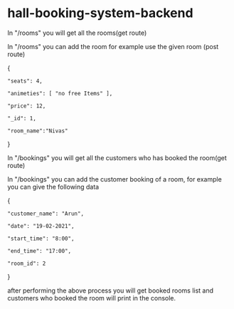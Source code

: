 # hall-booking-system-backend

In "/rooms" you will get all the rooms(get route)

In "/rooms" you can add the room for example use the given room (post route)



{

    "seats": 4,
    
    "animeties": [ "no free Items" ],
    
    "price": 12,
    
    "_id": 1,
    
    "room_name":"Nivas"  
    
}



In "/bookings" you will get all the customers who has booked the room(get route)

In "/bookings" you can add the customer booking of a room, for example you can give the following data



{

    "customer_name": "Arun",
    
    "date": "19-02-2021",
    
    "start_time": "8:00",
    
    "end_time": "17:00",
    
    "room_id": 2    
    
}



after performing the above process you will get booked rooms list and customers who booked the room will print in the console.
